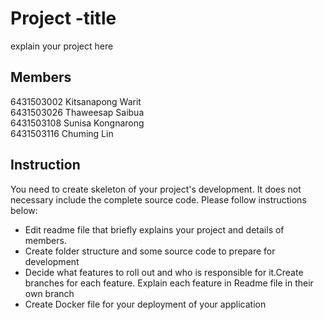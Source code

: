 # Project -title
explain your project here
## Members

6431503002 Kitsanapong Warit\
6431503026 Thaweesap Saibua\
6431503108 Sunisa Kongnarong\
6431503116 Chuming Lin

## Instruction
You need to create skeleton of your project's development. It does not necessary include the complete source code. Please follow instructions below:
- Edit readme file that briefly explains your project and details of members.​ 
- Create folder structure and some source code to prepare for development
- Decide what features to roll out and who is responsible for it.​ Create branches for each feature. Explain each feature in Readme file in their own branch​ 
- Create Docker file for your deployment of your application 

